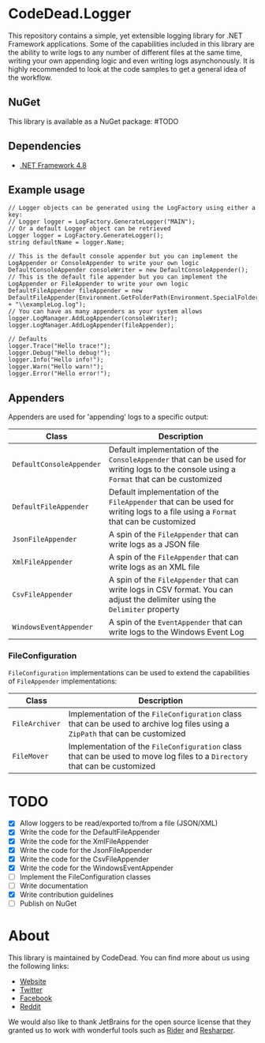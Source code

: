 # CodeDead.Logger
This repository contains a simple, yet extensible logging library for .NET Framework applications. Some of the capabilities included in this library are the ability to write logs to any number of different
files at the same time, writing your own appending logic and even writing logs asynchonously. It is highly recommended to look at the code samples to get a general idea of the workflow.

## NuGet
This library is available as a NuGet package: #TODO

## Dependencies
* [.NET Framework 4.8](https://dotnet.microsoft.com/download/dotnet-framework/net48)

## Example usage
```
// Logger objects can be generated using the LogFactory using either a key:
// Logger logger = LogFactory.GenerateLogger("MAIN");
// Or a default Logger object can be retrieved
Logger logger = LogFactory.GenerateLogger();
string defaultName = logger.Name;

// This is the default console appender but you can implement the LogAppender or ConsoleAppender to write your own logic
DefaultConsoleAppender consoleWriter = new DefaultConsoleAppender();
// This is the default file appender but you can implement the LogAppender or FileAppender to write your own logic
DefaultFileAppender fileAppender = new DefaultFileAppender(Environment.GetFolderPath(Environment.SpecialFolder.DesktopDirectory) + "\\exampleLog.log");
// You can have as many appenders as your system allows
logger.LogManager.AddLogAppender(consoleWriter);
logger.LogManager.AddLogAppender(fileAppender);

// Defaults
logger.Trace("Hello trace!");
logger.Debug("Hello debug!");
logger.Info("Hello info!");
logger.Warn("Hello warn!");
logger.Error("Hello error!");
```

## Appenders
Appenders are used for 'appending' logs to a specific output:

| Class | Description |
| --- | --- |
| `DefaultConsoleAppender` | Default implementation of the `ConsoleAppender` that can be used for writing logs to the console using a `Format` that can be customized |
| `DefaultFileAppender` | Default implementation of the `FileAppender` that can be used for writing logs to a file using a `Format` that can be customized |
| `JsonFileAppender` | A spin of the `FileAppender` that can write logs as a JSON file |
| `XmlFileAppender` | A spin of the `FileAppender` that can write logs as an XML file |
| `CsvFileAppender` | A spin of the `FileAppender` that can write logs in CSV format. You can adjust the delimiter using the `Delimiter` property |
| `WindowsEventAppender` | A spin of the `EventAppender` that can write logs to the Windows Event Log |

### FileConfiguration
`FileConfiguration` implementations can be used to extend the capabilities of `FileAppender` implementations:

| Class | Description |
| --- | --- |
| `FileArchiver` | Implementation of the `FileConfiguration` class that can be used to archive log files using a `ZipPath` that can be customized |
| `FileMover` | Implementation of the `FileConfiguration` class that can be used to move log files to a `Directory` that can be customized |

# TODO
- [X] Allow loggers to be read/exported to/from a file (JSON/XML)
- [X] Write the code for the DefaultFileAppender
- [X] Write the code for the XmlFileAppender
- [X] Write the code for the JsonFileAppender
- [X] Write the code for the CsvFileAppender
- [X] Write the code for the WindowsEventAppender
- [ ] Implement the FileConfiguration classes
- [ ] Write documentation
- [X] Write contribution guidelines
- [ ] Publish on NuGet

# About
This library is maintained by CodeDead. You can find more about us using the following links:
* [Website](https://codedead.com)
* [Twitter](https://twitter.com/C0DEDEAD)
* [Facebook](https://facebook.com/deadlinecodedead)
* [Reddit](https://reddit.com/r/CodeDead/)

We would also like to thank JetBrains for the open source license that they granted us to work with wonderful tools such as [Rider](https://jetbrains.com/rider) and [Resharper](https://jetbrains.com/resharper).
